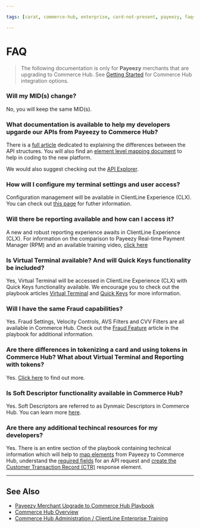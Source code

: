 ```yaml
---

tags: [carat, commerce-hub, enterprise, card-not-present, payeezy, faqs]

---
```


# FAQ

<!-- theme: danger -->
>  The following documentation is only for **Payeezy** merchants that are upgrading to Commerce Hub. See [Getting Started](?path=docs/Getting-Started/Getting-Started-General.md) for Commerce Hub integration options.

### Will my MID(s) change?

No, you will keep the same MID(s).

### What documentation is available to help my developers upgarde our APIs from Payeezy to Commerce Hub?

There is a [full article](?path=docs/Resources/Guides/Payeezy/Payeezy-UpgradetoCH-CoreAPI.md) dedicated to explaining the differences between the API structures.  You will also find an [element level mapping document](?path=docs/Resources/Guides/Payeezy/Payeezy-UpgradetoCH-TechnicalAPI.md) to help in coding to the new platform.

We would also suggest checking out the [API Explorer](../api/?type=post&path=/payments/v1/charges).

### How will I configure my terminal settings and user access?

Configuration management will be available in ClientLine Experience (CLX).  You can check out [this page](?path=docs/Resources/Guides/Payeezy/Payeezy-UpgradetoCH-CoreConfig.md) for futher information.

### Will there be reporting available and how can I access it?

A new and robust reporting experience awaits in ClientLine Experience (CLX). For information on the comparison to Payeezy Real-time Payment Manager (RPM) and an available training video, [click here](?path=docs/Resources/Guides/Payeezy/Payeezy-UpgradetoCH-CoreReporting.md)

### Is Virtual Terminal available?  And will Quick Keys functionality be included?

Yes, Virtual Terminal will be accessed in ClientLine Experience (CLX) with Quick Keys functionality available.  We encourage you to check out the playbook articles [Virtual Terminal](?path=docs/Resources/Guides/Payeezy/Payeezy-UpgradetoCH-CoreVT.md) and [Quick Keys](?path=docs/Resources/Guides/Payeezy/Payeezy-UpgradetoCH-FeaturesQuickKey.md) for more information.

### Will I have the same Fraud capabilities?

Yes.  Fraud Settings, Velocity Controls, AVS Filters and CVV Filters are all available in Commerce Hub. Check out the [Fraud Feature](?path=docs/Resources/Guides/Payeezy/Payeezy-UpgradetoCH-FeaturesFraud.md) article in the playbook for additional information.

### Are there differences in tokenizing a card and using tokens in Commerce Hub?  What about Virtual Terminal and Reporting with tokens?

Yes.  [Click here](?path=docs/Resources/Guides/Payeezy/Payeezy-UpgradetoCH-FeaturesTokens.md) to find out more.

### Is Soft Descriptor functionality available in Commerce Hub?

Yes.  Soft Descriptors are referred to as Dynmaic Descriptors in Commerce Hub. You can learn more [here](?path=docs/Resources/Guides/Payeezy/Payeezy-UpgradetoCH-FeaturesSoftD.md).

### Are there any additional techincal resources for my developers?

Yes.  There is an entire section of the playbook containing technical information which will help to [map elements](?path=docs/Resources/Guides/Payeezy/Payeezy-UpgradetoCH-TechnicalAPI.md) from Payeezy to Commerce Hub, understand the [required fields](?path=docs/Resources/Guides/Payeezy/Payeezy-UpgradetoCH-TechnicalRequired.md) for an API request and [create the Customer Transaction Record (CTR)](?path=docs/Resources/Guides/Payeezy/Payeezy-UpgradetoCH-TechnicalCTR.md) response element.

---

## See Also

- [Payeezy Merchant Upgrade to Commerce Hub Playbook](?path=docs/Resources/Guides/Payeezy/PayeezyUpgradetoCHGuideLandingPage.md)
- [Commerce Hub Overview](?path=docs/Getting-Started/Getting-Started-General.md)
- [Commerce Hub Administration / ClientLine Enterprise Training](https://fiserv.cloudguides.com/en-us/guides/ClientLine%20Enterprise%20from%20Fiserv)

